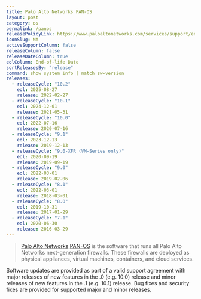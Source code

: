 ```yaml
---
title: Palo Alto Networks PAN-OS
layout: post
category: os
permalink: /panos
releasePolicyLink: https://www.paloaltonetworks.com/services/support/end-of-life-announcements/end-of-life-summary
iconSlug: NA
activeSupportColumn: false
releaseColumn: false
releaseDateColumn: true
eolColumn: End-of-life Date
sortReleasesBy: "release"
command: show system info | match sw-version
releases:
  - releaseCycle: "10.2"
    eol: 2025-08-27
    release: 2022-02-27
  - releaseCycle: "10.1"
    eol: 2024-12-01
    release: 2021-05-31
  - releaseCycle: "10.0"
    eol: 2022-07-16
    release: 2020-07-16
  - releaseCycle: "9.1"
    eol: 2023-12-13
    release: 2019-12-13
  - releaseCycle: "9.0-XFR (VM-Series only)"
    eol: 2020-09-19
    release: 2019-09-19
  - releaseCycle: "9.0"
    eol: 2022-03-01
    release: 2019-02-06
  - releaseCycle: "8.1"
    eol: 2022-03-01
    release: 2018-03-01
  - releaseCycle: "8.0"
    eol: 2019-10-31
    release: 2017-01-29
  - releaseCycle: "7.1"
    eol: 2020-06-30
    release: 2016-03-29
---
```


> [Palo Alto Networks](https://www.paloaltonetworks.com/) [PAN-OS](https://docs.paloaltonetworks.com/pan-os) is the software that runs all Palo Alto Networks next-generation firewalls. These firewalls are deployed as physical appliances, virtual machines, containers, and cloud services.

Software updates are provided as part of a valid support agreement with major releases of new features in the .0 (e.g. 10.0) release and minor releases of new features in the .1 (e.g. 10.1) release. Bug fixes and security fixes are provided for supported major and minor releases.

